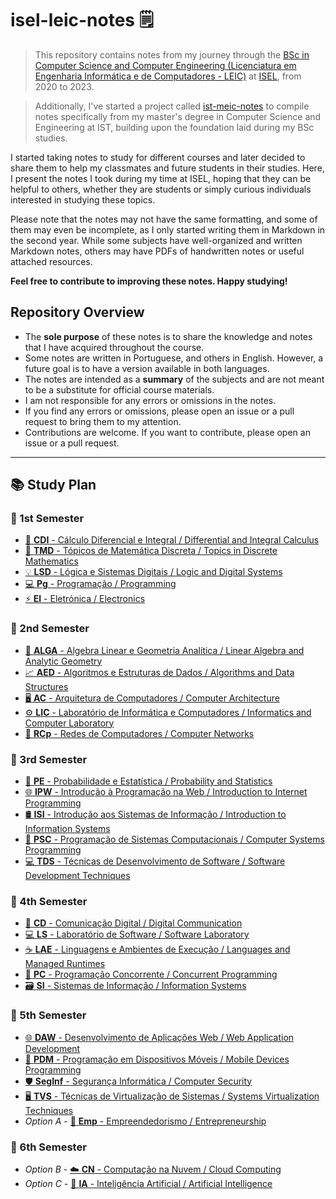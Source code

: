 # isel-leic-notes 🗒️

> This repository contains notes from my journey through the [BSc in Computer Science and Computer Engineering (Licenciatura em Engenharia Informática e de Computadores - LEIC)](https://www.isel.pt/en/curso/bsc-degree/computer-science-and-computer-engineering) at [ISEL](https://www.isel.pt/en), from 2020 to 2023.

> Additionally, I've started a project called [ist-meic-notes](https://github.com/andre-j3sus/ist-meic-notes) to compile notes specifically from my master's degree in Computer Science and Engineering at IST, building upon the foundation laid during my BSc studies.

I started taking notes to study for different courses and later decided to share them to help my classmates and future students in their studies. Here, I present the notes I took during my time at ISEL, hoping that they can be helpful to others, whether they are students or simply curious individuals interested in studying these topics.

Please note that the notes may not have the same formatting, and some of them may even be incomplete, as I only started writing them in Markdown in the second year. While some subjects have well-organized and written Markdown notes, others may have PDFs of handwritten notes or useful attached resources. 

**Feel free to contribute to improving these notes. Happy studying!**

## Repository Overview

* The **sole purpose** of these notes is to share the knowledge and notes that I have acquired throughout the course.
* Some notes are written in Portuguese, and others in English. However, a future goal is to have a version available in both languages.
* The notes are intended as a **summary** of the subjects and are not meant to be a substitute for official course materials.
* I am not responsible for any errors or omissions in the notes.
* If you find any errors or omissions, please open an issue or a pull request to bring them to my attention.
* Contributions are welcome. If you want to contribute, please open an issue or a pull request.

---

## 📚 Study Plan 

### 📆 1st Semester 

* [🧮 **CDI** - Cálculo Diferencial e Integral / Differential and Integral Calculus](./1st-semester/cdi/)
* [🔢 **TMD** - Tópicos de Matemática Discreta / Topics in Discrete Mathematics](./1st-semester/tmd/)
* [💡 **LSD** - Lógica e Sistemas Digitais / Logic and Digital Systems](./1st-semester/lsd/)
* [💻 **Pg** - Programação / Programming](./1st-semester/pg/)
* [⚡ **El** - Eletrónica / Electronics](./1st-semester/el/)

### 📆 2nd Semester 

* [📐 **ALGA** - Algebra Linear e Geometria Analítica / Linear Algebra and Analytic Geometry](./2nd-semester/alga/)
* [📈 **AED** - Algoritmos e Estruturas de Dados / Algorithms and Data Structures](./2nd-semester/aed/)
* [🖥️ **AC** - Arquitetura de Computadores / Computer Architecture](./2nd-semester/ac/)
* [⚙️ **LIC** - Laboratório de Informática e Computadores / Informatics and Computer Laboratory](./2nd-semester/lic/)
* [📡 **RCp** - Redes de Computadores / Computer Networks](./2nd-semester/rcp/)

### 📆 3rd Semester 

* [🎲 **PE** - Probabilidade e Estatística / Probability and Statistics](./3rd-semester/pe/)
* [🌐 **IPW** - Introdução à Programação na Web / Introduction to Internet Programming](./3rd-semester/ipw/)
* [🛢 **ISI** - Introdução aos Sistemas de Informação / Introduction to Information Systems](./3rd-semester/isi/)
* [💾 **PSC** - Programação de Sistemas Computacionais / Computer Systems Programming](./3rd-semester/psc/)
* [💻 **TDS** - Técnicas de Desenvolvimento de Software / Software Development Techniques](./3rd-semester/tds/)

### 📆 4th Semester

* [📡 **CD** - Comunicação Digital / Digital Communication](./4th-semester/cd/)
* [💻 **LS** - Laboratório de Software / Software Laboratory](./4th-semester/ls/)
* [☕ **LAE** - Linguagens e Ambientes de Execução / Languages and Managed Runtimes](./4th-semester/lae/)
* [🔀 **PC** - Programação Concorrente / Concurrent Programming](./4th-semester/pc/)
* [🗃️ **SI** - Sistemas de Informação / Information Systems](./4th-semester/si/)

### 📆 5th Semester

* [🌐 **DAW** - Desenvolvimento de Aplicações Web / Web Application Development](./5th-semester/daw/)
* [📱 **PDM** - Programação em Dispositivos Móveis / Mobile Devices Programming](./5th-semester/pdm/)
* [🛡️ **SegInf** - Segurança Informática / Computer Security](./5th-semester/seginf/)
* [🖥️ **TVS** - Técnicas de Virtualização de Sistemas / Systems Virtualization Techniques](./5th-semester/tvs/)
* _Option A_ - [💼 **Emp** - Empreendedorismo / Entrepreneurship](./5th-semester/emp/)

### 📆 6th Semester

* _Option B_ - [☁️ **CN** - Computação na Nuvem / Cloud Computing](./6th-semester/cn/)
* _Option C_ - [🤖 **IA** - Inteligência Artificial / Artificial Intelligence](./6th-semester/ia/)
